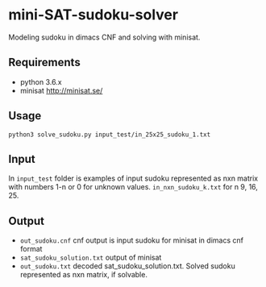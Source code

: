 # mini-SAT-sudoku-solver
Modeling sudoku in dimacs CNF and solving with minisat.

## Requirements

- python 3.6.x
- minisat http://minisat.se/

## Usage

`python3 solve_sudoku.py input_test/in_25x25_sudoku_1.txt`

## Input

In `input_test` folder is examples of input sudoku represented as nxn matrix with numbers 1-n or 0 for unknown values. `in_nxn_sudoku_k.txt` for n 9, 16, 25.


## Output
- `out_sudoku.cnf` cnf output is input sudoku for minisat in dimacs cnf format
- `sat_sudoku_solution.txt` output of minisat
- `out_sudoku.txt` decoded sat_sudoku_solution.txt. Solved sudoku represented as nxn matrix, if solvable.

